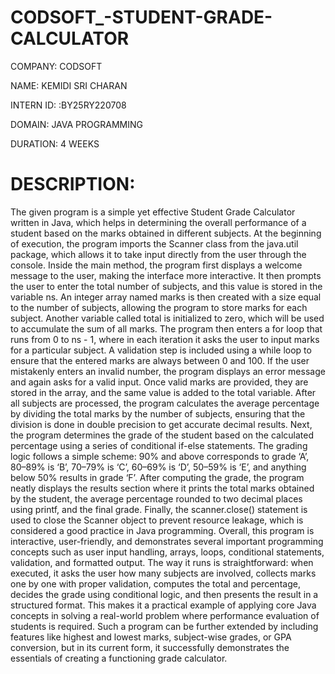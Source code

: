 # CODSOFT_-STUDENT-GRADE-CALCULATOR

COMPANY: CODSOFT

NAME: KEMIDI SRI CHARAN

INTERN ID: :BY25RY220708

DOMAIN: JAVA PROGRAMMING

DURATION: 4 WEEKS

# DESCRIPTION:
The given program is a simple yet effective Student Grade Calculator written in Java, which helps in determining the overall performance of a student based on the marks obtained in different subjects. At the beginning of execution, the program imports the Scanner class from the java.util package, which allows it to take input directly from the user through the console. Inside the main method, the program first displays a welcome message to the user, making the interface more interactive. It then prompts the user to enter the total number of subjects, and this value is stored in the variable ns. An integer array named marks is then created with a size equal to the number of subjects, allowing the program to store marks for each subject. Another variable called total is initialized to zero, which will be used to accumulate the sum of all marks. The program then enters a for loop that runs from 0 to ns - 1, where in each iteration it asks the user to input marks for a particular subject. A validation step is included using a while loop to ensure that the entered marks are always between 0 and 100. If the user mistakenly enters an invalid number, the program displays an error message and again asks for a valid input. Once valid marks are provided, they are stored in the array, and the same value is added to the total variable. After all subjects are processed, the program calculates the average percentage by dividing the total marks by the number of subjects, ensuring that the division is done in double precision to get accurate decimal results. Next, the program determines the grade of the student based on the calculated percentage using a series of conditional if-else statements. The grading logic follows a simple scheme: 90% and above corresponds to grade ‘A’, 80–89% is ‘B’, 70–79% is ‘C’, 60–69% is ‘D’, 50–59% is ‘E’, and anything below 50% results in grade ‘F’. After computing the grade, the program neatly displays the results section where it prints the total marks obtained by the student, the average percentage rounded to two decimal places using printf, and the final grade. Finally, the scanner.close() statement is used to close the Scanner object to prevent resource leakage, which is considered a good practice in Java programming. Overall, this program is interactive, user-friendly, and demonstrates several important programming concepts such as user input handling, arrays, loops, conditional statements, validation, and formatted output. The way it runs is straightforward: when executed, it asks the user how many subjects are involved, collects marks one by one with proper validation, computes the total and percentage, decides the grade using conditional logic, and then presents the result in a structured format. This makes it a practical example of applying core Java concepts in solving a real-world problem where performance evaluation of students is required. Such a program can be further extended by including features like highest and lowest marks, subject-wise grades, or GPA conversion, but in its current form, it successfully demonstrates the essentials of creating a functioning grade calculator.
